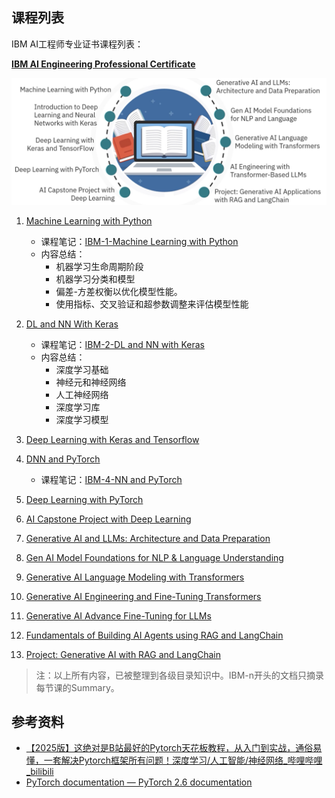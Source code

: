 ## 课程列表

IBM AI工程师专业证书课程列表：

**[IBM AI Engineering Professional Certificate](https://www.coursera.org/professional-certificates/ai-engineer#courses)**

![Pasted image 20250411124302.png](../images/Pasted%20image%2020250411124302.png)


1. [Machine Learning with Python](https://www.coursera.org/learn/machine-learning-with-python?specialization=ai-engineer)
	- 课程笔记：[IBM-1-Machine Learning with Python](../IBM-AI-Engineer-Course/IBM-1-Machine%20Learning%20with%20Python.md)
	- 内容总结：
		- 机器学习生命周期阶段
		- 机器学习分类和模型
		- 偏差-方差权衡以优化模型性能。
		- 使用指标、交叉验证和超参数调整来评估模型性能
	
2. [DL and NN With Keras](https://www.coursera.org/learn/introduction-to-deep-learning-with-keras?specialization=ai-engineer)
	- 课程笔记：[IBM-2-DL and NN with Keras](../IBM-AI-Engineer-Course/IBM-2-DL%20and%20NN%20with%20Keras.md)
	- 内容总结：
		- 深度学习基础
		- 神经元和神经网络
		- 人工神经网络
		- 深度学习库
		- 深度学习模型
3. [Deep Learning with Keras and Tensorflow](https://www.coursera.org/learn/building-deep-learning-models-with-tensorflow?specialization=ai-engineer)
4. [DNN and PyTorch](https://www.coursera.org/learn/deep-neural-networks-with-pytorch/)
	- 课程笔记：[IBM-4-NN and PyTorch](../IBM-AI-Engineer-Course/IBM-4-NN%20and%20PyTorch.md)
5. [Deep Learning with PyTorch](https://www.coursera.org/learn/advanced-deep-learning-with-pytorch?specialization=ai-engineer)
6. [AI Capstone Project with Deep Learning](https://www.coursera.org/learn/ai-deep-learning-capstone?specialization=ai-engineerr)
7. [Generative AI and LLMs: Architecture and Data Preparation](https://www.coursera.org/learn/generative-ai-llm-architecture-data-preparation?specialization=ai-engineer)
8. [Gen AI Model Foundations for NLP & Language Understanding](https://www.coursera.org/learn/gen-ai-foundational-models-for-nlp-and-language-understanding?specialization=ai-engineer)

9. [Generative AI Language Modeling with Transformers](https://www.coursera.org/learn/generative-ai-language-modeling-with-transformers?specialization=ai-engineer)

10. [Generative AI Engineering and Fine-Tuning Transformers](https://www.coursera.org/learn/generative-ai-engineering-and-fine-tuning-transformers?specialization=ai-engineer)

11. [Generative AI Advance Fine-Tuning for LLMs](https://www.coursera.org/learn/generative-ai-advanced-fine-tuning-for-llms?specialization=ai-engineer)

12. [Fundamentals of Building AI Agents using RAG and LangChain](https://www.coursera.org/learn/fundamentals-of-ai-agents-using-rag-and-langchain?specialization=ai-engineer)

13. [Project: Generative AI with RAG and LangChain](https://www.coursera.org/learn/project-generative-ai-applications-with-rag-and-langchain?specialization=ai-engineer)

> 注：以上所有内容，已被整理到各级目录知识中。IBM-n开头的文档只摘录每节课的Summary。

## 参考资料

- [【2025版】这绝对是B站最好的Pytorch天花板教程，从入门到实战，通俗易懂，一套解决Pytorch框架所有问题！深度学习/人工智能/神经网络_哔哩哔哩_bilibili](https://www.bilibili.com/video/BV1JLPaeoE4L/?spm_id_from=333.337.search-card.all.click&vd_source=d2c6cad4e8b48a4a5ab3df7cb838685b)
- [PyTorch documentation — PyTorch 2.6 documentation](https://pytorch.org/docs/stable/index.html)
